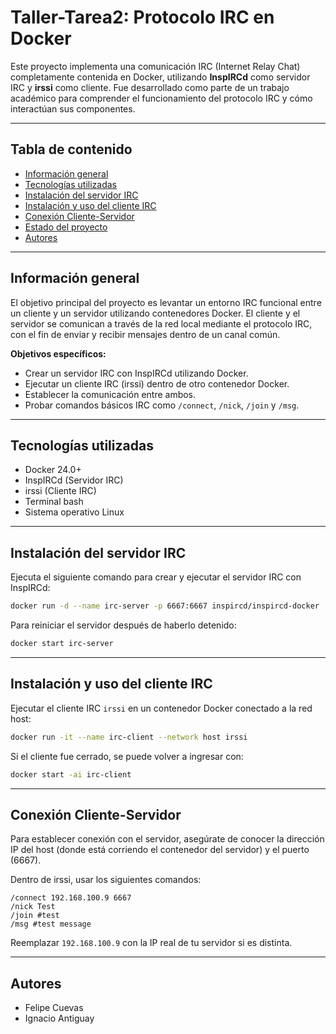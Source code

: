 #  Taller-Tarea2: Protocolo IRC en Docker

Este proyecto implementa una comunicación IRC (Internet Relay Chat) completamente contenida en Docker, utilizando **InspIRCd** como servidor IRC y **irssi** como cliente. Fue desarrollado como parte de un trabajo académico para comprender el funcionamiento del protocolo IRC y cómo interactúan sus componentes.

---

##  Tabla de contenido

- [Información general](#información-general)
- [Tecnologías utilizadas](#tecnologías-utilizadas)
- [Instalación del servidor IRC](#instalación-del-servidor-irc)
- [Instalación y uso del cliente IRC](#instalación-y-uso-del-cliente-irc)
- [Conexión Cliente-Servidor](#conexión-cliente-servidor)
- [Estado del proyecto](#estado-del-proyecto)
- [Autores](#autores)

---

##  Información general

El objetivo principal del proyecto es levantar un entorno IRC funcional entre un cliente y un servidor utilizando contenedores Docker. El cliente y el servidor se comunican a través de la red local mediante el protocolo IRC, con el fin de enviar y recibir mensajes dentro de un canal común.

**Objetivos específicos:**

- Crear un servidor IRC con InspIRCd utilizando Docker.
- Ejecutar un cliente IRC (irssi) dentro de otro contenedor Docker.
- Establecer la comunicación entre ambos.
- Probar comandos básicos IRC como `/connect`, `/nick`, `/join` y `/msg`.

---

##  Tecnologías utilizadas

- Docker 24.0+
- InspIRCd (Servidor IRC)
- irssi (Cliente IRC)
- Terminal bash
- Sistema operativo Linux

---

##  Instalación del servidor IRC

Ejecuta el siguiente comando para crear y ejecutar el servidor IRC con InspIRCd:

```bash
docker run -d --name irc-server -p 6667:6667 inspircd/inspircd-docker
```

Para reiniciar el servidor después de haberlo detenido:

```bash
docker start irc-server
```

---

##  Instalación y uso del cliente IRC

Ejecutar el cliente IRC `irssi` en un contenedor Docker conectado a la red host:

```bash
docker run -it --name irc-client --network host irssi
```

Si el cliente fue cerrado, se puede volver a ingresar con:

```bash
docker start -ai irc-client
```

---

##  Conexión Cliente-Servidor

Para establecer conexión con el servidor, asegúrate de conocer la dirección IP del host (donde está corriendo el contenedor del servidor) y el puerto (6667).

Dentro de irssi, usar los siguientes comandos:

```text
/connect 192.168.100.9 6667
/nick Test
/join #test
/msg #test message
```

Reemplazar `192.168.100.9` con la IP real de tu servidor si es distinta.

---




## Autores

- Felipe Cuevas  
- Ignacio Antiguay
